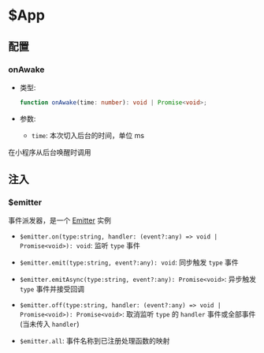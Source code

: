 # $App

## 配置

### onAwake

- 类型:

  ```ts
  function onAwake(time: number): void | Promise<void>;
  ```

- 参数:

  - `time`: 本次切入后台的时间，单位 ms

在小程序从后台唤醒时调用

## 注入

### $emitter

事件派发器，是一个 [Emitter](./emitter.md) 实例

- `$emitter.on(type:string, handler: (event?:any) => void | Promise<void>): void`: 监听 `type` 事件

- `$emitter.emit(type:string, event?:any): void`: 同步触发 `type` 事件

- `$emitter.emitAsync(type:string, event?:any): Promise<void>`: 异步触发 `type` 事件并接受回调

- `$emitter.off(type:string, handler: (event?:any) => void | Promise<void>): Promise<void>`: 取消监听 `type` 的 `handler` 事件或全部事件 (当未传入 `handler`)

- `$emitter.all`: 事件名称到已注册处理函数的映射
